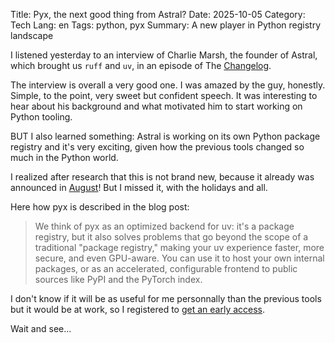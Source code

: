 Title: Pyx, the next good thing from Astral?
Date: 2025-10-05
Category: Tech
Lang: en
Tags: python, pyx
Summary: A new player in Python registry landscape

I listened yesterday to an interview of Charlie Marsh, the founder of Astral, which brought us `ruff` and `uv`, in an episode of The [Changelog](https://changelog.com/podcast/660).

The interview is overall a very good one. I was amazed by the guy, honestly. Simple, to the point, very sweet but confident speech. It was interesting to hear about his background and what motivated him to start working on Python tooling.

BUT I also learned something: Astral is working on its own Python package registry and it's very exciting, given how the previous tools changed so much in the Python world.

I realized after research that this is not brand new, because it already was announced in [August](https://astral.sh/blog/introducing-pyx)! But I missed it, with the holidays and all.

Here how pyx is described in the blog post:

> We think of pyx as an optimized backend for uv: it's a package registry, but it also solves problems that go beyond the scope of a traditional "package registry," making your uv experience faster, more secure, and even GPU-aware. You can use it to host your own internal packages, or as an accelerated, configurable frontend to public sources like PyPI and the PyTorch index.

I don't know if it will be as useful for me personnally than the previous tools but it would be at work, so I registered to [get an early access](https://astral.sh/pyx).

Wait and see...
